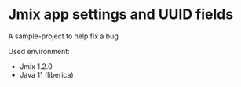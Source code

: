 # Jmix app settings and UUID fields

A sample-project to help fix a bug

Used environment:
* Jmix 1.2.0
* Java 11 (liberica)
